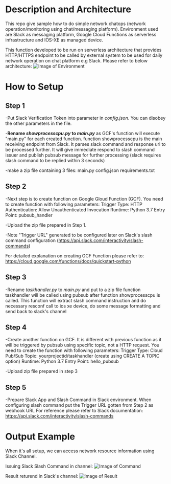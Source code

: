 # Description and Architecture
This repo give sample how to do simple network chatops (network operation/monitoring using chat/messaging platform). Environment used are Slack as messaging platform, Google Cloud Functions as serverless infrastructure and IOS-XE as managed device.

This function developed to be run on serverless architecture that provides HTTP/HTTPS endpoint to be called by external system to be used for daily network operation on chat platform e.g Slack. Please refer to below architecture:
![Image of Environment](https://user-images.githubusercontent.com/9415402/100731219-b026b000-33fd-11eb-9ae9-0f550323115b.png)

# How to Setup

## Step 1
-Put Slack Verification Token into parameter in *config.json*. You can disobey the other parameters in the file.

-**Rename *showprocesscpu.py* to *main.py*** as GCF's function will execute "main.py" for each created function. function showprocesscpu is the main receiving endpoint from Slack. It parses slack command and response url to be processed further. It will give immediate respond to slash command issuer and publish pubsub message for further processing (slack requires slash command to be replied within 3 seconds)

-make a zip file containing 3 files: 
main.py 
config.json 
requirements.txt 

## Step 2
-Next step is to create function on Google Gloud Function (GCF). You need to create function with following parameters:
Trigger Type: HTTP
Authentication: Allow Unauthenticated Invocation
Runtime: Python 3.7
Entry Point: pubsub_handler

-Upload the zip file prepared in Step 1.

-Note "Trigger URL" generated to be configured later on Slack's slash command configuration (https://api.slack.com/interactivity/slash-commands)

For detailed explanation on creating GCF Function please refer to: https://cloud.google.com/functions/docs/quickstart-python


## Step 3
-Rename *taskhandler.py* to *main.py* and put to a zip file
function taskhandler will be called using pubsub after function showprocesscpu is called. This function will extract slash command instruction and do necessary resconf call to ios xe device, do some message formatting and send back to slack's channel

## Step 4
-Create another function on GCF. It is different with previous function as it will be triggered by pubsub using specific topic, not a HTTP request. You need to create the function with following parameters:
Trigger Type: Cloud Pub/Sub
Topic: yourprojectid/taskhandler (create using CREATE A TOPIC option)
Runtime: Python 3.7
Entry Point: hello_pubsub

-Upload zip file prepared in step 3

## Step 5
-Prepare Slack App and Slash Command in Slack environment. When configuring slash command put the Trigger URL gotten from Step 2 as webhook URL
For reference please refer to Slack documentation: https://api.slack.com/interactivity/slash-commands

# Output Example

When it's all setup, we can access network resource information using Slack Channel.

Issuing Slack Slash Command in channel:
![Image of Command](https://user-images.githubusercontent.com/9415402/100743118-6db99f00-340e-11eb-8bb2-6091650b738a.png)

Result returend in Slack's channel:
![Image of Result](https://user-images.githubusercontent.com/9415402/100743296-b6715800-340e-11eb-943d-72d257a80d2f.png)
